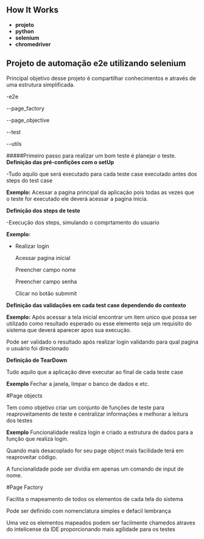 ## How It Works

* **projeto**
* **python**
* **selenium**
* **chromedriver**


## Projeto de automação e2e utilizando selenium

Principal objetivo desse projeto é compartilhar conhecimentos e através de uma estrutura simplificada.

-e2e

--page_factory

--page_objective 

--test

--utils


#####Primeiro passo para realizar um bom teste é planejar o teste.
**Definição das pré-confições com o setUp**

-Tudo aquilo que será executado para cada teste case executado antes dos steps do test case

**Exemplo:** Acessar a pagina principal da aplicação pois todas as vezes que o teste for executado ele deverá acessar a pagina inicia.


**Definição dos steps de teste**

-Execução dos steps, simulando o comprtamento do usuario

**Exemplo:** 

* Realizar login

   Acessar pagina inicial
   
   Preencher campo nome 
   
   Preencher campo senha
   
   Clicar no botão submmit
   
**Definição das validações em cada test case dependendo do contexto**

**Exemplo:** Após acessar a tela inicial encontrar um item unico que possa ser utilizado como resultado esperado ou esse elemento seja um requisito do sistema que deverá aparecer apos sua execução.


Pode ser validado o resultado após realizar login validando para qual pagina o usuário foi direcionado


**Definição de TearDown**

Tudo aquilo que a aplicação deve executar ao final de cada teste case

**Exemplo** Fechar a janela, limpar o banco de dados e etc.


#Page objects

Tem como objetivo criar um conjunto de funções de teste para reaproveitamento de teste
e centralizar informações e melhorar a leitura dos testes

**Exemplo** Funcionalidade realiza login e criado a estrutura de dados para a função que realiza login.

Quando mais desacoplado for seu page object mais facilidade terá em reaproveitar código.

A funcionalidade pode ser dividia em apenas um comando de input de nome.


#Page Factory

Facilita o mapeamento de todos os elementos de cada tela do sistema 

Pode ser definido com nomenclatura simples e defacil lembrança

Uma vez os elementos mapeados podem ser facilmente chamedos atraves do intelicense da IDE proporcionando mais agilidade para os testes
